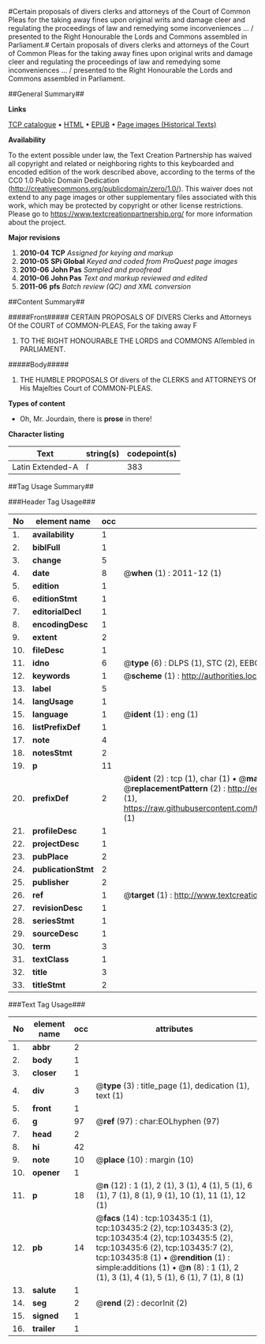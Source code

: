 #Certain proposals of divers clerks and attorneys of the Court of Common Pleas for the taking away fines upon original writs and damage cleer and regulating the proceedings of law and remedying some inconveniences ... / presented to the Right Honourable the Lords and Commons assembled in Parliament.#
Certain proposals of divers clerks and attorneys of the Court of Common Pleas for the taking away fines upon original writs and damage cleer and regulating the proceedings of law and remedying some inconveniences ... / presented to the Right Honourable the Lords and Commons assembled in Parliament.

##General Summary##

**Links**

[TCP catalogue](http://www.ota.ox.ac.uk/tcp/)  • 
[HTML](http://tei.it.ox.ac.uk/tcp/Texts-HTML/free/A31/A31505.html)  • 
[EPUB](http://tei.it.ox.ac.uk/tcp/Texts-EPUB/free/A31/A31505.epub) • 
[Page images (Historical Texts)](https://historicaltexts.jisc.ac.uk/eebo-15345264e)

**Availability**

To the extent possible under law, the Text Creation Partnership has waived all copyright and related or neighboring rights to this keyboarded and encoded edition of the work described above, according to the terms of the CC0 1.0 Public Domain Dedication (http://creativecommons.org/publicdomain/zero/1.0/). This waiver does not extend to any page images or other supplementary files associated with this work, which may be protected by copyright or other license restrictions. Please go to https://www.textcreationpartnership.org/ for more information about the project.

**Major revisions**

1. __2010-04__ __TCP__ *Assigned for keying and markup*
1. __2010-05__ __SPi Global__ *Keyed and coded from ProQuest page images*
1. __2010-06__ __John Pas__ *Sampled and proofread*
1. __2010-06__ __John Pas__ *Text and markup reviewed and edited*
1. __2011-06__ __pfs__ *Batch review (QC) and XML conversion*

##Content Summary##

#####Front#####
CERTAIN PROPOSALS OF DIVERS Clerks and Attorneys Of the COURT of COMMON-PLEAS, For the taking away F
1. TO THE RIGHT HONOURABLE THE LORDS and COMMONS Aſſembled in PARLIAMENT.

#####Body#####

1. THE HUMBLE PROPOSALS Of divers of the CLERKS and ATTORNEYS Of His Majeſties Court of COMMON-PLEAS.

**Types of content**

  * Oh, Mr. Jourdain, there is **prose** in there!

**Character listing**


|Text|string(s)|codepoint(s)|
|---|---|---|
|Latin Extended-A|ſ|383|

##Tag Usage Summary##

###Header Tag Usage###

|No|element name|occ|attributes|
|---|---|---|---|
|1.|__availability__|1||
|2.|__biblFull__|1||
|3.|__change__|5||
|4.|__date__|8| @__when__ (1) : 2011-12 (1)|
|5.|__edition__|1||
|6.|__editionStmt__|1||
|7.|__editorialDecl__|1||
|8.|__encodingDesc__|1||
|9.|__extent__|2||
|10.|__fileDesc__|1||
|11.|__idno__|6| @__type__ (6) : DLPS (1), STC (2), EEBO-CITATION (1), OCLC (1), VID (1)|
|12.|__keywords__|1| @__scheme__ (1) : http://authorities.loc.gov/ (1)|
|13.|__label__|5||
|14.|__langUsage__|1||
|15.|__language__|1| @__ident__ (1) : eng (1)|
|16.|__listPrefixDef__|1||
|17.|__note__|4||
|18.|__notesStmt__|2||
|19.|__p__|11||
|20.|__prefixDef__|2| @__ident__ (2) : tcp (1), char (1)  •  @__matchPattern__ (2) : ([0-9\-]+):([0-9IVX]+) (1), (.+) (1)  •  @__replacementPattern__ (2) : http://eebo.chadwyck.com/downloadtiff?vid=$1&page=$2 (1), https://raw.githubusercontent.com/textcreationpartnership/Texts/master/tcpchars.xml#$1 (1)|
|21.|__profileDesc__|1||
|22.|__projectDesc__|1||
|23.|__pubPlace__|2||
|24.|__publicationStmt__|2||
|25.|__publisher__|2||
|26.|__ref__|1| @__target__ (1) : http://www.textcreationpartnership.org/docs/. (1)|
|27.|__revisionDesc__|1||
|28.|__seriesStmt__|1||
|29.|__sourceDesc__|1||
|30.|__term__|3||
|31.|__textClass__|1||
|32.|__title__|3||
|33.|__titleStmt__|2||


###Text Tag Usage###

|No|element name|occ|attributes|
|---|---|---|---|
|1.|__abbr__|2||
|2.|__body__|1||
|3.|__closer__|1||
|4.|__div__|3| @__type__ (3) : title_page (1), dedication (1), text (1)|
|5.|__front__|1||
|6.|__g__|97| @__ref__ (97) : char:EOLhyphen (97)|
|7.|__head__|2||
|8.|__hi__|42||
|9.|__note__|10| @__place__ (10) : margin (10)|
|10.|__opener__|1||
|11.|__p__|18| @__n__ (12) : 1 (1), 2 (1), 3 (1), 4 (1), 5 (1), 6 (1), 7 (1), 8 (1), 9 (1), 10 (1), 11 (1), 12 (1)|
|12.|__pb__|14| @__facs__ (14) : tcp:103435:1 (1), tcp:103435:2 (2), tcp:103435:3 (2), tcp:103435:4 (2), tcp:103435:5 (2), tcp:103435:6 (2), tcp:103435:7 (2), tcp:103435:8 (1)  •  @__rendition__ (1) : simple:additions (1)  •  @__n__ (8) : 1 (1), 2 (1), 3 (1), 4 (1), 5 (1), 6 (1), 7 (1), 8 (1)|
|13.|__salute__|1||
|14.|__seg__|2| @__rend__ (2) : decorInit (2)|
|15.|__signed__|1||
|16.|__trailer__|1||
